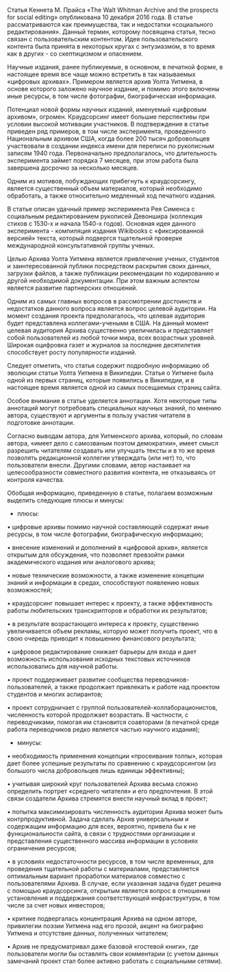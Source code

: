 Статья Кеннета М. Прайса «The Walt Whitman Archive and the prospects for social editing» опубликована 10 декабря 2016 года. В статье рассматриваются как преимущества, так и недостатки «социального редактирования». Данный термин, которому посвящена статья, тесно связан с пользовательским контентом. Идея пользовательского контента была принята в некоторых кругах с энтузиазмом, в то время как в других - со скептицизмом и опасением.

Научные издания, ранее публикуемые, в основном, в печатной форме, в настоящее время все чаще можно встретить в так называемых «цифровых архивах». Примером является архив Уолта Уитмена, в основе которого заложено научное издание, и помимо этого включены иные ресурсы, в том числе фотографии, биографическая информация.

Потенциал новой формы научных изданий, именуемый «цифровым архивом», огромен. Краудсорсинг имеет большие перспективы при условии высокой мотивации участников. В подтверждение в статье приведен ряд примеров, в том числе эксперимента, проведенного Национальным архивом США, когда более 200 тысяч добровольцев участвовали в создании индекса имени для переписи по рукописным записям 1940 года. Первоначально предполагалось, что длительность эксперимента займет порядка 7 месяцев, при этом работа была завершена досрочно за несколько месяцев.

Одним из мотивов, побуждающих прибегнуть к краудсорсингу, является существенный объем материалов, который необходимо обработать, а также относительно медленный ход печатного издания.

В статье описан удачный пример эксперимента Рея Сименса с социальным редактированием рукописей Девоншира (коллекция стихов с 1530-х и начала 1540-х годов). Основная идея данного эксперимента - компиляция издания Wikibooks с «фиксированной версией» текста, который подвергся тщательной проверке международной консультативной группы ученых.

Целью Архива Уолта Уитмена является привлечение ученых, студентов и заинтересованной публики посредством раскрытия своих данных, загрузки файлов, а также публикации рекомендации по кодированию и другой необходимой документации. При этом важным аспектом является развитие партнерских отношений.

Одним из самых главных вопросов в рассмотрении достоинств и недостатков данного вопроса является вопрос целевой аудитории. На момент создания проекта предполагалось, что целевая аудитория будет представлена коллегами-учеными в США. На данный момент целевая аудитория Архива существенно увеличилась и представляет собой пользователей из любой точки мира, всех возрастных уровней. Широкая оцифровка газет и журналов за последние десятилетия способствует росту популярности изданий.

Следует отметить, что статья содержит подробную информацию об эволюции статьи Уолта Уитмена в Википедии. Статья о Уитмене была одной из первых страниц, которые появились в Википедии, и в настоящее время является одной из самых посещаемых страниц сайта.

Особое внимание в статье уделяется аннотации. Хотя некоторые типы аннотаций могут потребовать специальных научных знаний, по мнению автора, существуют и аргументы в пользу участия читателя в подготовке аннотации.

Согласно выводам автора, для Уитменского архива, который, по словам автора, «имеет дело с самозваным поэтом демократии», имеет смысл разрешить читателям создавать или улучшать тексты и в то же время позволять редакционной коллегии утверждать (или нет) то, что пользователи внесли. Другими словами, автор настаивает на целесообразности совместного развития контента, не отказываясь от контроля качества.

Обобщая информацию, приведенную в статье, полагаем возможным выделить следующие плюсы и минусы:

- плюсы:

• цифровые архивы помимо научной составляющей содержат иные ресурсы, в том числе фотографии, биографическую информацию;

• внесение изменений и дополнений в «цифровой архив», является открытым для обсуждения, что позволяет превзойти рамки академического издания или аналогового архива;

• новые технические возможности, а также изменение концепции знаний и информации в средах, способствуют появлению новых возможностей;

• краудсорсинг повышает интерес к проекту, а также эффективность работы любительских транскрипторов и обработки их результатов;

• в результате возрастающего интереса к проекту, существенно увеличивается объем рекламы, которую может получить проект, что в свою очередь приводит к повышению финансового результата;

• цифровое редактирование снижает барьеры для входа и дает возможность использования исходных текстовых источников использовались для научной работы.

• проект поддерживает развитие сообщества переводчиков-пользователей, а также продолжает привлекать к работе над проектом студентов и многих аспирантов;

• проект сотрудничает с группой пользователей-коллаборационистов, численность которой продолжает возрастать. В частности, с переводчиками, помогая им становится соавторами (в печатной среде работа переводчиков редко является частью научного издания);

- минусы:

• необходимость применения концепции «просеивания толпы», которая дает более успешные результаты по сравнению с краудсорсингом (из большого числа добровольцев лишь единицы эффективны);

• учитывая широкий круг пользователей Архива весьма сложно определить портрет «среднего читателя» и его предпочтения. В этой связи создатели Архива стремятся внести научный вклад в проект;

• попытка максимизировать численность аудитории Архива может быть контрпродуктивной. Задача сделать Архив универсальным и содержащим информацию для всех, вероятно, привела бы к не функциональности сайта, в связи с трудностями организации и представления существенного массива информации в условиях ограничения ресурсов;

• в условиях недостаточности ресурсов, в том числе временных, для проведения тщательной работы с материалами, представляется оптимальным вариант проработки материалов совместно с пользователями Архива. В случае, если указанная задача будет решена с помощью краудсорсинга, открытым является вопрос в отношении установления и поддержания соответствующей инфраструктуры, в том числе за счет новых инвесторов;

• критике подвергалась концентрация Архива на одном авторе, привилегии поэзии Уитмена над его прозой, акцент на биографию Уитмена и отсутствие данных, полученных читателем;

• Архив не предусматривал даже базовой «гостевой книги», где пользователи могли бы оставлять свои комментарии (с учетом данных замечаний проект стал более активно работать с социальными сетями).
